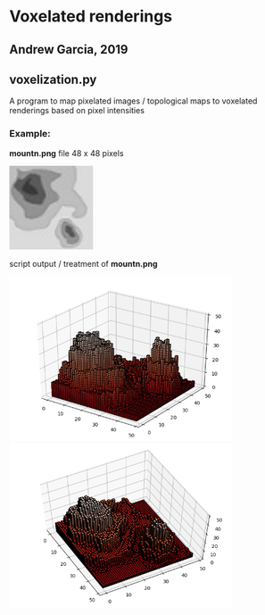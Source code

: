 # Voxelated renderings
## Andrew Garcia, 2019

## voxelization.py

A program to map pixelated images / topological maps
to voxelated renderings based on pixel intensities

### Example:

**mountn.png** file 48 x 48 pixels

<img src="mountn.png" alt="drawing" width="150"/></a>

script output / treatment of **mountn.png**

<img src="output.png" alt="drawing" width="400"/></a><img src="output_2.png" alt="drawing" width="400"/></a>
